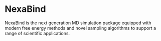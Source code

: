 # NexaBind
NexaBind is the next generation MD simulation package equipped with modern free energy methods and novel sampling algorithms to support a range of scientific applications.
